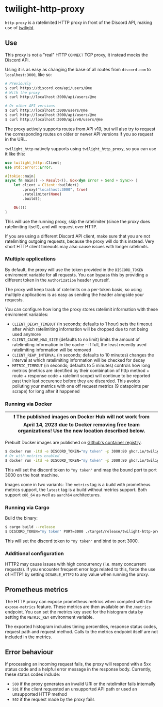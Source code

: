 # twilight-http-proxy

`http-proxy` is a ratelimited HTTP proxy in front of the Discord API, making use
of [twilight].

## Use

This proxy is not a "real" HTTP `CONNECT` TCP proxy, it instead mocks the
Discord API.

Using it is as easy as changing the base of all routes from `discord.com` to
`localhost:3000`, like so:

```bash
# Previously
$ curl https://discord.com/api/users/@me
# With the proxy
$ curl http://localhost:3000/api/users/@me

# Or other API versions
$ curl http://localhost:3000/users/@me
$ curl http://localhost:3000/api/users/@me
$ curl http://localhost:3000/api/v8/users/@me
```

The proxy actively supports routes from API v10, but will also try to request
the corresponding routes on older or newer API versions if you so request in
the URL.

`twilight_http` natively supports using `twilight_http_proxy`, so you can use
it like this:

```rust
use twilight_http::Client;
use std::error::Error;

#[tokio::main]
async fn main() -> Result<(), Box<dyn Error + Send + Sync>> {
    let client = Client::builder()
        .proxy("localhost:3000", true)
        .ratelimiter(None)
        .build();

    Ok(())
}
```

This will use the running proxy, skip the ratelimiter (since the proxy does
ratelimiting itself), and will request over HTTP.

If you are using a different Discord API client, make sure that you are not
ratelimiting outgoing requests, because the proxy will do this instead. Very
short HTTP client timeouts may also cause issues with longer ratelimits.

### Multiple applications

By default, the proxy will use the token provided in the `DISCORD_TOKEN`
enviroment variable for all requests. You can bypass this by providing a
different token in the `Authorization` header yourself.

The proxy will keep track of ratelimits on a per-token basis, so using multiple
applications is as easy as sending the header alongside your requests.

You can configure how long the proxy stores ratelimit information with these
enviroment variables:

- `CLIENT_DECAY_TIMEOUT` (in seconds; defaults to 1 hour) sets the timeout
  after which ratelimiting information will be dropped due to not being used
  anymore
- `CLIENT_CACHE_MAX_SIZE` (defaults to no limit) limits the amount of
  ratelimiting information in the cache - if full, the least recently used
  ratelimiting information will be removed
- `CLIENT_REAP_INTERVAL` (in seconds; defaults to 10 minutes) changes the
  interval at which ratelimiting information will be checked for decay
- `METRIC_TIMEOUT` (in seconds; defaults to 5 minutes) controls how long
  metrics (metrics are identified by their combination of http method + route +
  response code + ratelimit scope) will continue to be reported past their last
  occurence before they are discarded. This avoids polluting your metrics with
  one off request metrics (9 datapoints per scrape) for long after it happened

### Running via Docker

| :exclamation:  The published images on Docker Hub will not work from April 14, 2023 due to Docker removing free team organizations! Use the new location described below. |
|------------------------------------------------------------------------------------------------------------------------------------------------------------------------------------|

Prebuilt Docker images are published on [Github's container registry].

```sh
$ docker run -itd -e DISCORD_TOKEN="my token" -p 3000:80 ghcr.io/twilight-rs/http-proxy
# Or with metrics enabled
$ docker run -itd -e DISCORD_TOKEN="my token" -p 3000:80 ghcr.io/twilight-rs/http-proxy:metrics
```

This will set the discord token to `"my token"` and map the bound port to port
3000 on the host machine.

Images come in two variants: The `metrics` tag is a build with prometheus metrics
support, the `latest` tag is a build without metrics support. Both support `x86_64`
as well as `aarch64` architectures.

### Running via Cargo

Build the binary:

```sh
$ cargo build --release
$ DISCORD_TOKEN="my token" PORT=3000 ./target/release/twilight-http-proxy
```

This will set the discord token to `"my token"` and bind to port 3000.

### Additional configuration

HTTP2 may cause issues with high concurrency (i.e. many concurrent requests).
If you encounter frequent error logs related to this, force the use of HTTP1 by
setting `DISABLE_HTTP2` to any value when running the proxy.

## Prometheus metrics

The HTTP proxy can expose prometheus metrics when compiled with the
`expose-metrics` feature. These metrics are then available on the `/metrics`
endpoint.
You can set the metrics key used for the histogram data by setting the
`METRIC_KEY` environment variable.

The exported histogram includes timing percentiles, response status codes,
request path and request method. Calls to the metrics endpoint itself are not
included in the metrics.

## Error behaviour

If processing an incoming request fails, the proxy will respond with a 5xx
status code and a helpful error message in the response body. Currently, these
status codes include:

- `500` if the proxy generates an invalid URI or the ratelimiter fails
  internally
- `501` if the client requested an unsupported API path or used an unsupported
  HTTP method
- `502` if the request made by the proxy fails

[twilight]: https://github.com/twilight-rs/twilight
[github's container registry]: https://github.com/twilight-rs/http-proxy/pkgs/container/http-proxy
